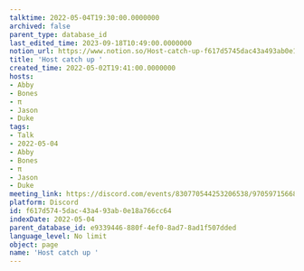 ```yaml
---
talktime: 2022-05-04T19:30:00.0000000
archived: false
parent_type: database_id
last_edited_time: 2023-09-18T10:49:00.0000000
notion_url: https://www.notion.so/Host-catch-up-f617d5745dac43a493ab0e18a766cc64
title: 'Host catch up '
created_time: 2022-05-02T19:41:00.0000000
hosts:
- Abby
- Bones
- π
- Jason
- Duke
tags:
- Talk
- 2022-05-04
- Abby
- Bones
- π
- Jason
- Duke
meeting_link: https://discord.com/events/830770544253206538/970597156681568276
platform: Discord
id: f617d574-5dac-43a4-93ab-0e18a766cc64
indexDate: 2022-05-04
parent_database_id: e9339446-880f-4ef0-8ad7-8ad1f507dded
language_level: No limit
object: page
name: 'Host catch up '
---
```





